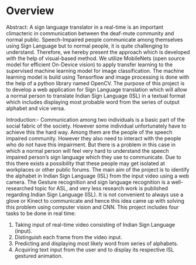 # Overview

Abstract:
	A sign language translator in a real-time is an important climacteric in communication between the deaf-mute
community and normal public. Speech-Impaired people communicate among themselves using Sign Language but to normal
people, it is quite challenging to understand. Therefore, we hereby present the approach which is developed with the help of
visual-based method. We utilize MobileNets (open source model for efficient On-Device vision) to apply transfer learning to the
supervised machine learning model for image classification. The machine learning model is build using Tensorflow and image
processing is done with the help of a python library named OpenCV. The purpose of this project is to develop a web application
for Sign Language translation which will allow a normal person to translate Indian Sign Language (ISL) in a textual format which
includes displaying most probable word from the series of output alphabet and vice versa.

Introduction:-
	Communication among two individuals is a basic part of the social fabric of the society. However some individual unfortunately have to achieve this the hard way. Among them are the people of the speech impaired community. However they also need to interact with the people who do not have this impairment. But there is a problem in this case in which a normal person will feel very hard to understand the speech impaired person’s sign language which they use to communicate. Due to this there exists a possibility that these people may get isolated at workplaces or other public forums.
	The main aim of the project is to identify the alphabet in Indian Sign Language (ISL) from the input video using a web camera. The Gesture recognition and sign language recognition is a well-researched topic for ASL, and very less research work is published regarding Indian Sign Language (ISL). It is not convenient to always use a glove or Kinect to communicate and hence this idea came up with solving this problem using computer vision and CNN.
This project includes four tasks to be done in real time:
1. Taking input of real-time video consisting of Indian Sign Language (input).
2. Distinguish each frame from the video input.
3. Predicting and displaying most likely word from series of alphabets.
4. Acquiring text input from the user and to display its respective ISL gestured animation.
